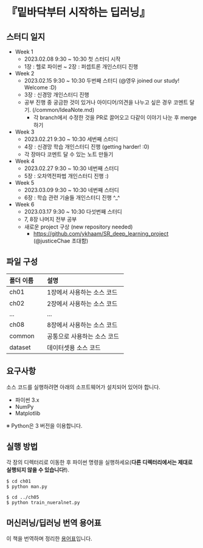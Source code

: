 # 『밑바닥부터 시작하는 딥러닝』

## 스터디 일지

- Week 1
    - 2023.02.08 9:30 ~ 10:30 첫 스터디 시작
    - 1장 : 헬로 파이썬 ~ 2장 : 퍼셉트론 개인스터디 진행
- Week 2
    - 2023.02.15 9:30 ~ 10:30 두번째 스터디 (@영우 joined our study! Welcome :D)
    - 3장 : 신경망 개인스터디 진행
    * 공부 진행 중 궁금한 것이 있거나 아이디어/의견을 나누고 싶은 경우 코멘트 달기. (/common/IdeaNote.md)
        * 각 branch에서 수정한 것을 PR로 끌어오고 다같이 이야기 나눈 후 merge하기
- Week 3
    - 2023.02.21 9:30 ~ 10:30 세번째 스터디
    - 4장 : 신경망 학습 개인스터디 진행 (getting harder! :0)
    * 각 장마다 코멘트 달 수 있는 노트 만들기 
- Week 4
    - 2023.02.27 9:30 ~ 10:30 네번째 스터디
    - 5장 : 오차역전파법 개인스터디 진행 :)
- Week 5
    - 2023.03.09 9:30 ~ 10:30 네번째 스터디
    - 6장 : 학습 관련 기술들 개인스터디 진행 ^_^
- Week 6
    - 2023.03.17 9:30 ~ 10:30 다섯번째 스터디
    - 7, 8장 나머지 전부 공부
    - 새로운 project 구상 (new repository needed)
        - https://github.com/ykhaam/SR_deep_learning_project (@justiceChae 초대함)
    

## 파일 구성

|폴더 이름 |설명                         |
|:--        |:--                          |
|ch01       |1장에서 사용하는 소스 코드 |
|ch02       |2장에서 사용하는 소스 코드    |
|...        |...                          |
|ch08       |8장에서 사용하는 소스 코드    |
|common     |공통으로 사용하는 소스 코드  |
|dataset    |데이터셋용 소스 코드 |

## 요구사항
소스 코드를 실행하려면 아래의 소프트웨어가 설치되어 있어야 합니다.

* 파이썬 3.x
* NumPy
* Matplotlib

※ Python은 3 버전을 이용합니다.

## 실행 방법

각 장의 디렉터리로 이동한 후 파이썬 명령을 실행하세요(**다른 디렉터리에서는 제대로 실행되지 않을 수 있습니다!**).

```
$ cd ch01
$ python man.py

$ cd ../ch05
$ python train_nueralnet.py
```

## 머신러닝/딥러닝 번역 용어표

이 책을 번역하며 정리한 [용어표](https://docs.google.com/spreadsheets/d/1ccwGiC01X-gs3PPcXPUz67W9rS6l994LD4AL18KF1_0)입니다.
